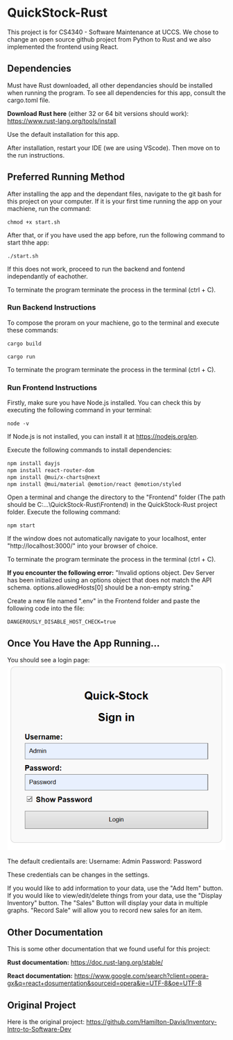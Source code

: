 # QuickStock-Rust



This project is for CS4340 - Software Maintenance at UCCS. We chose to change an open source github project from Python to Rust and we also implemented the frontend using React.


## Dependencies
Must have Rust downloaded, all other dependancies should be installed when running the program. To see all dependencies for this app, consult the cargo.toml file.

**Download Rust here** (either 32 or 64 bit versions should work): https://www.rust-lang.org/tools/install

Use the default installation for this app.

After installation, restart your IDE (we are using VScode). Then move on to the run instructions.

## Preferred Running Method
After installing the app and the dependant files, navigate to the git bash for this project on your computer.
If it is your first time running the app on your machiene, run the command:
```
chmod +x start.sh
```

After that, or if you have used the app before, run the following command to start thhe app:
```
./start.sh
```
If this does not work, proceed to run the backend and fontend independantly of eachother.

To terminate the program terminate the process in the terminal (ctrl + C).


### Run Backend Instructions
To compose the proram on your machiene, go to the terminal and execute these commands:
```
cargo build
```
```
cargo run
```

To terminate the program terminate the process in the terminal (ctrl + C).


### Run Frontend Instructions
Firstly, make sure you have Node.js installed. You can check this by executing the following command in your terminal:
```
node -v
```
If Node.js is not installed, you can install it at https://nodejs.org/en.

Execute the following commands to install dependencies:
```
npm install dayjs
npm install react-router-dom
npm install @mui/x-charts@next
npm install @mui/material @emotion/react @emotion/styled
```

Open a terminal and change the directory to the "Frontend" folder (The path should be C:\...\QuickStock-Rust\Frontend) in the QuickStock-Rust project folder. Execute the following command:
```
npm start
```
If the window does not automatically navigate to your localhost, enter "http://localhost:3000/" into your browser of choice.

To terminate the program terminate the process in the terminal (ctrl + C).

**If you encounter the following error:**
"Invalid options object. Dev Server has been initialized using an options object that does not match the API schema.
options.allowedHosts[0] should be a non-empty string."

Create a new file named ".env" in the Frontend folder and paste the following code into the file:
```
DANGEROUSLY_DISABLE_HOST_CHECK=true
```

## Once You Have the App Running...
You should see a login page:
![alt text](image.png)

The default credientails are:
Username: Admin
Password: Password

These credentials can be changes in the settings.

If you would like to add information to your data, use the "Add Item" button. If you would like to view/edit/delete things from your data, use the "Display Inventory"  button. 
The "Sales" Button will display your data in multiple graphs. "Record Sale" will allow you to record new sales for an item. 
## Other Documentation
This is some other documentation that we found useful for this project:

**Rust documentation:** https://doc.rust-lang.org/stable/

**React documentation:** https://www.google.com/search?client=opera-gx&q=react+dosumentation&sourceid=opera&ie=UTF-8&oe=UTF-8

## Original Project
Here is the original project: https://github.com/Hamilton-Davis/Inventory-Intro-to-Software-Dev
